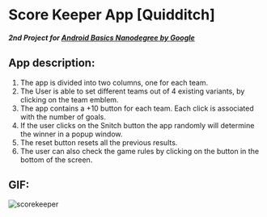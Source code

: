 # Score Keeper App [Quidditch]

##### 2nd Project for [Android Basics Nanodegree by Google](https://www.udacity.com/course/android-basics-nanodegree-by-google--nd803)

## App description:
1. The app is divided into two columns, one for each team.
2. The User is able to set different teams out of 4 existing variants, by clicking on the team emblem.
3. The app contains a +10 button for each team. Each click is associated with the number of goals.
4. If the user clicks on the Snitch button the app randomly will determine the winner in a popup window.
5. The reset button resets all the previous results.
6. The user can also check the game rules by clicking on the button in the bottom of the screen.

## GIF:
![scorekeeper](https://user-images.githubusercontent.com/25595009/28317937-2bd8ebe2-6bc9-11e7-9839-0f4a7f4d1e6b.gif)

